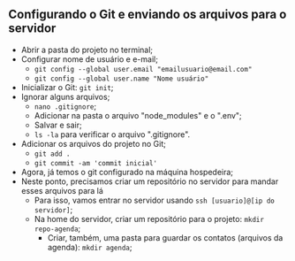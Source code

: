 ## Configurando o Git e enviando os arquivos para o servidor

- Abrir a pasta do projeto no terminal;
- Configurar nome de usuário e e-mail;
    - `git config --global user.email "emailusuario@email.com"`
    - `git config --global user.name "Nome usuário"`
- Inicializar o Git: `git init`;
- Ignorar alguns arquivos;
    - `nano .gitignore`;
    - Adicionar na pasta o arquivo "node_modules" e o ".env";
    - Salvar e sair;
    - `ls -la` para verificar o arquivo ".gitignore".
- Adicionar os arquivos do projeto no Git;
    - `git add .`
    - `git commit -am 'commit inicial'`
- Agora, já temos o git configurado na máquina hospedeira;
- Neste ponto, precisamos criar um repositório no servidor para mandar esses arquivos para lá
    - Para isso, vamos entrar no servidor usando `ssh [usuario]@[ip do servidor]`;
    - Na home do servidor, criar um repositório para o projeto: `mkdir repo-agenda`;
        - Criar, também, uma pasta para guardar os contatos (arquivos da agenda): `mkdir agenda`;

